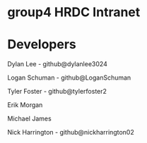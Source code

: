 # group4 HRDC Intranet

# Developers
Dylan Lee - github@dylanlee3024

Logan Schuman - github@LoganSchuman

Tyler Foster - github@tylerfoster2

Erik Morgan

Michael James

Nick Harrington - github@nickharrington02
